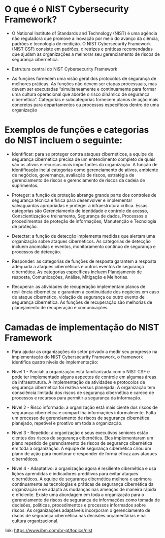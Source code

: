 # O que é o NIST Cybersecurity Framework?

- O National Institute of Standards and Technology (NIST) é uma agência não reguladora que promove a inovação por meio do avanço da ciência, padrões e tecnologia de medição. O NIST Cybersecurity Framework (NIST CSF) consiste em padrões, diretrizes e práticas recomendadas que ajudam as organizações a melhorar seu gerenciamento de riscos de segurança cibernética. </p>

* Estrutura central do NIST Cybersecurity Framework

- As funções fornecem uma visão geral dos protocolos de segurança de melhores práticas. As funções não devem ser etapas processuais, mas devem ser executadas “simultaneamente e continuamente para formar uma cultura operacional que aborde o risco dinâmico de segurança cibernética”. Categorias e subcategorias fornecem planos de ação mais concretos para departamentos ou processos específicos dentro de uma organização

# Exemplos de funções e categorias do NIST incluem o seguinte:

- Identificar: para se proteger contra ataques cibernéticos, a equipe de segurança cibernética precisa de um entendimento completo de quais são os ativos e recursos mais importantes da organização. A função de identificação inclui categorias como gerenciamento de ativos, ambiente de negócios, governança, avaliação de riscos, estratégia de gerenciamento de riscos e gerenciamento de riscos da cadeia de suprimentos. </p>

- Proteger: a função de proteção abrange grande parte dos controles de segurança técnica e física para desenvolver e implementar salvaguardas apropriadas e proteger a infraestrutura crítica. Essas categorias são Gerenciamento de identidade e controle de acesso, Conscientização e treinamento, Segurança de dados, Processos e procedimentos de proteção de informações, Manutenção e Tecnologia de proteção. </p>

- Detectar: a função de detecção implementa medidas que alertam uma organização sobre ataques cibernéticos. As categorias de detecção incluem anomalias e eventos, monitoramento contínuo de segurança e processos de detecção. </p>

- Responder: as categorias de funções de resposta garantem a resposta adequada a ataques cibernéticos e outros eventos de segurança cibernética. As categorias específicas incluem Planejamento de resposta, Comunicações, Análise, Mitigação e Melhorias. </p>

- Recuperar: as atividades de recuperação implementam planos de resiliência cibernética e garantem a continuidade dos negócios em caso de ataque cibernético, violação de segurança ou outro evento de segurança cibernética. As funções de recuperação são melhorias de planejamento de recuperação e comunicações. </p>


# Camadas de implementação do NIST Framework

* Para ajudar as organizações do setor privado a medir seu progresso na implementação do NIST Cybersecurity Framework, o framework identifica quatro níveis de implementação:

- Nível 1 - Parcial: a organização está familiarizada com o NIST CSF e pode ter implementado alguns aspectos de controle em algumas áreas da infraestrutura. A implementação de atividades e protocolos de segurança cibernética foi reativa versus planejada. A organização tem consciência limitada dos riscos de segurança cibernética e carece de processos e recursos para permitir a segurança da informação.

- Nível 2 - Risco informado: a organização está mais ciente dos riscos de segurança cibernética e compartilha informações informalmente. Falta um processo de  gerenciamento de  riscos  de segurança cibernética planejado, repetível e proativo em toda a organização.

- Nível 3 - Repetido: a organização e seus executivos seniores estão cientes dos riscos de segurança cibernética. Eles implementaram um plano repetido de gerenciamento de riscos de segurança cibernética em toda a organização. A equipe de segurança cibernética criou um plano de ação para monitorar e responder de forma eficaz aos ataques cibernéticos.

- Nível 4 - Adaptativo: a organização agora é resiliente cibernética e usa lições aprendidas e indicadores preditivos para evitar ataques cibernéticos. A equipe de segurança cibernética melhora e aprimora continuamente as tecnologias e práticas de segurança cibernética da organização e se adapta às mudanças nas ameaças de maneira rápida e eficiente. Existe uma abordagem em toda a organização para o gerenciamento de riscos de segurança de informações como tomada de decisões, políticas, procedimentos e processos informados sobre riscos. As organizações adaptáveis incorporam o gerenciamento de riscos de segurança cibernética nas decisões orçamentárias e na cultura organizacional.


link: https://www.ibm.com/br-pt/topics/nist